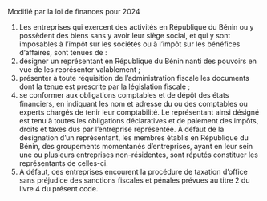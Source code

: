Modifié par la loi de finances pour 2024
1) Les entreprises qui exercent des activités en République du Bénin ou y possèdent des biens sans y avoir leur siège social, et qui y sont imposables à l’impôt sur les sociétés ou à l’impôt sur les bénéfices d’affaires, sont tenues de :
1) désigner un représentant en République du Bénin nanti des pouvoirs en vue
de les représenter valablement ;
2) présenter à toute réquisition de l’administration fiscale les documents dont la
tenue est prescrite par la législation fiscale ;
3) se conformer aux obligations comptables et de dépôt des états financiers,
en indiquant les nom et adresse du ou des comptables ou experts chargés de tenir leur comptabilité.
Le représentant ainsi désigné est tenu à toutes les obligations déclaratives et de paiement des impôts, droits et taxes dus par l’entreprise représentée. À défaut de la désignation  d’un  représentant,  les  membres  établis  en  République  du  Bénin,  des groupements momentanés d’entreprises, ayant en leur sein une ou plusieurs entreprises non-résidentes, sont réputés constituer les représentants de celles-ci.
2)  A  défaut,  ces  entreprises  encourent  la  procédure  de  taxation  d’office  sans
préjudice des sanctions fiscales et pénales prévues au titre 2 du livre 4 du présent code.